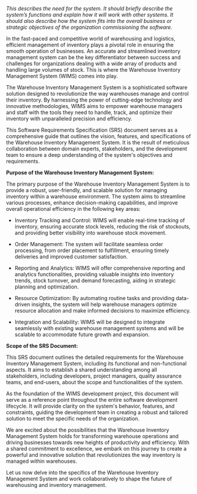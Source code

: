*This describes the need for the system. It should briefly describe the system’s functions
and explain how it will work with other systems. It should also describe how the system
fits into the overall business or strategic objectives of the organization commissioning the
software.*


In the fast-paced and competitive world of warehousing and logistics, efficient management of inventory plays a pivotal role in ensuring the smooth operation of businesses. An accurate and streamlined inventory management system can be the key differentiator between success and challenges for organizations dealing with a wide array of products and handling large volumes of stock. This is where the Warehouse Inventory Management System (WIMS) comes into play.

The Warehouse Inventory Management System is a sophisticated software solution designed to revolutionize the way warehouses manage and control their inventory. By harnessing the power of cutting-edge technology and innovative methodologies, WIMS aims to empower warehouse managers and staff with the tools they need to handle, track, and optimize their inventory with unparalleled precision and efficiency.

This Software Requirements Specification (SRS) document serves as a comprehensive guide that outlines the vision, features, and specifications of the Warehouse Inventory Management System. It is the result of meticulous collaboration between domain experts, stakeholders, and the development team to ensure a deep understanding of the system's objectives and requirements.

**Purpose of the Warehouse Inventory Management System:**

The primary purpose of the Warehouse Inventory Management System is to provide a robust, user-friendly, and scalable solution for managing inventory within a warehouse environment. The system aims to streamline various processes, enhance decision-making capabilities, and improve overall operational efficiency in the following key areas:

- Inventory Tracking and Control: WIMS will enable real-time tracking of inventory, ensuring accurate stock levels, reducing the risk of stockouts, and providing better visibility into warehouse stock movement.
 
- Order Management: The system will facilitate seamless order processing, from order placement to fulfillment, ensuring timely deliveries and improved customer satisfaction.
 
- Reporting and Analytics: WIMS will offer comprehensive reporting and analytics functionalities, providing valuable insights into inventory trends, stock turnover, and demand forecasting, aiding in strategic planning and optimization.

- Resource Optimization: By automating routine tasks and providing data-driven insights, the system will help warehouse managers optimize resource allocation and make informed decisions to maximize efficiency.
 
- Integration and Scalability: WIMS will be designed to integrate seamlessly with existing warehouse management systems and will be scalable to accommodate future growth and expansion.

**Scope of the SRS Document:**

This SRS document outlines the detailed requirements for the Warehouse Inventory Management System, including its functional and non-functional aspects. It aims to establish a shared understanding among all stakeholders, including developers, project managers, quality assurance teams, and end-users, about the scope and functionalities of the system.

As the foundation of the WIMS development project, this document will serve as a reference point throughout the entire software development lifecycle. It will provide clarity on the system's behavior, features, and constraints, guiding the development team in creating a robust and tailored solution to meet the specific needs of the organization.

We are excited about the possibilities that the Warehouse Inventory Management System holds for transforming warehouse operations and driving businesses towards new heights of productivity and efficiency. With a shared commitment to excellence, we embark on this journey to create a powerful and innovative solution that revolutionizes the way inventory is managed within warehouses.

Let us now delve into the specifics of the Warehouse Inventory Management System and work collaboratively to shape the future of warehousing and inventory management.